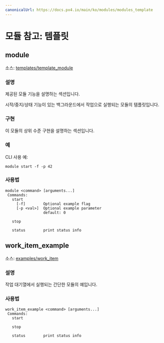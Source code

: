 ```yaml
---
canonicalUrl: https://docs.px4.io/main/ko/modules/modules_template
---
```


# 모듈 참고: 템플릿

## module
소스: [templates/template_module](https://github.com/PX4/PX4-Autopilot/tree/master/src/templates/template_module)


### 설명
제공된 모듈 기능을 설명하는 섹션입니다.

시작/중지/상태 기능이 있는 백그라운드에서 작업으로 실행되는 모듈의 템플릿입니다.

### 구현
이 모듈의 상위 수준 구현을 설명하는 섹션입니다.

### 예
CLI 사용 예:
```
module start -f -p 42
```


<a id="module_usage"></a>

### 사용법
```
module <command> [arguments...]
 Commands:
   start
     [-f]        Optional example flag
     [-p <val>]  Optional example parameter
                 default: 0

   stop

   status        print status info
```
## work_item_example
소스: [examples/work_item](https://github.com/PX4/PX4-Autopilot/tree/master/src/examples/work_item)


### 설명
작업 대기열에서 실행되는 간단한 모듈의 예입니다.


<a id="work_item_example_usage"></a>

### 사용법
```
work_item_example <command> [arguments...]
 Commands:
   start

   stop

   status        print status info
```
